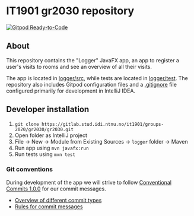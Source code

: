 # IT1901 gr2030 repository

[![Gitpod Ready-to-Code](https://img.shields.io/badge/Gitpod-Ready--to--Code-blue?logo=gitpod)](https://gitpod.idi.ntnu.no/#https://gitlab.stud.idi.ntnu.no/it1901/groups-2020/gr2030/gr2030)

## About

This repository contains the "Logger" JavaFX app, an app to register a user's visits to rooms and see an overview of all their visits.

The app is located in [logger/src](logger/src), while tests are located in [logger/test](logger/test). The repository also includes Gitpod configuration files and a [.gitignore](.gitignore) file configured primarily for development in IntelliJ IDEA.

## Developer installation

1. `git clone https://gitlab.stud.idi.ntnu.no/it1901/groups-2020/gr2030/gr2030.git`
2. Open folder as IntelliJ project
3. File -> New -> Module from Existing Sources -> `logger` folder -> Maven
4. Run app using `mvn javafx:run`
5. Run tests using `mvn test`

### Git conventions

During development of the app we will strive to follow [Conventional Commits 1.0.0](https://www.conventionalcommits.org/en/v1.0.0/) for our commit messages.

- [Overview of different commit types](https://github.com/commitizen/conventional-commit-types/blob/v3.0.0/index.json)
- [Rules for commit messages](https://github.com/conventional-changelog/commitlint/tree/master/%40commitlint/config-conventional)
